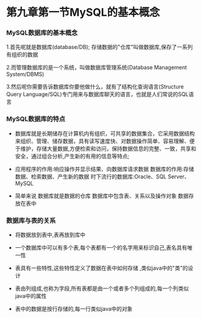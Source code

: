 # 第九章第一节MySQL的基本概念

### MySQL数据库的基本概念

1.首先呢就是数据库(database/DB);
存储数据的"仓库"叫做数据库,保存了一系列有组织的数据

2.而管理数据库的是一个系统，叫做数据库管理系统(Database Management System/DBMS)

3.然后呢你需要告诉数据库你要他做什么，就有了结构化查询语言(Structure Query Language/SQL)专门用来与数据库聊天的语言，也就是人们常说的SQL语言
### MySQL数据库的特点
* 数据库就是长期储存在计算机内有组织，可共享的数据集合，它采用数据结构来组织、管理、储存数据，具有读写速度快、对数据操作简单、容易理解、便于维护，存储大量数据,方便检索和访问，保持数据信息的完整、一致，共享和安全，通过组合分析,产生新的有用的信息等特点;
* 应用程序的作用:响应操作并显示结果、向数据库请求数据
数据库的作用:存储数据、检索数据、产生新的数据
时下流行的数据库:Oracle、SQL Server、MySQL

* 简单来说
数据库就是数据的仓库
数据库中包含表、关系以及操作对象
数据存放在表中
### 数据库与表的关系
* 将数据放到表中,表再放到库中

* 一个数据库中可以有多个表,每个表都有一个的名字用来标识自己,表名具有唯一性

* 表具有一些特性,这些特性定义了数据在表中如何存储	,类似java中的"类"的设计

* 表由列组成,也称为字段,所有表都是由一个或者多个列组成的,每一个列类似java中的属性

* 表中的数据是按行存储的,每一行类似java中的对象
